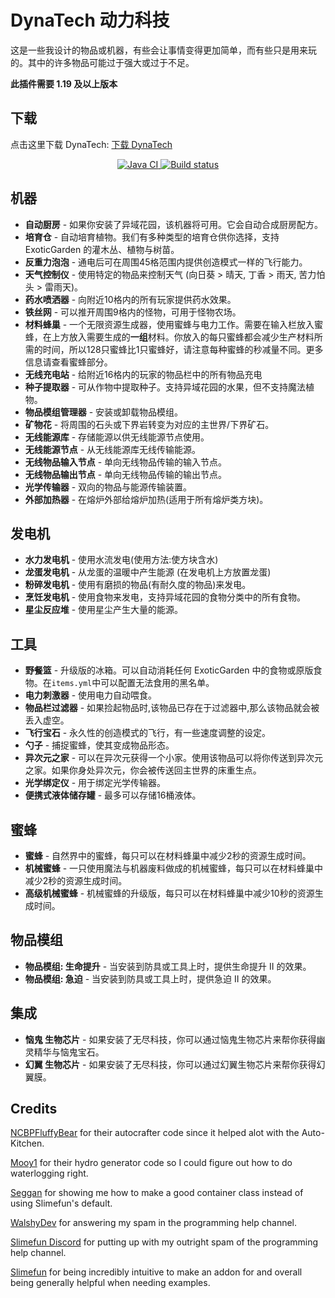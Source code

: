 # DynaTech 动力科技

这是一些我设计的物品或机器，有些会让事情变得更加简单，而有些只是用来玩的。其中的许多物品可能过于强大或过于不足。

**此插件需要 1.19 及以上版本**

## 下载

点击这里下载 DynaTech: [下载 DynaTech](https://builds.guizhanss.net/ybw0014/DynaTech-CN/master)

<p align="center">
  <a href="https://github.com/ybw0014/DynaTech-CN/actions/workflows/maven.yml">
    <img src="https://github.com/ybw0014/DynaTech-CN/actions/workflows/maven.yml/badge.svg" alt="Java CI"/>

  </a>

  <a href="https://builds.guizhanss.net/ybw0014/DynaTech-CN/master">
    <img src="https://builds.guizhanss.net/f/ybw0014/DynaTech-CN/master/badge.svg" alt="Build status"/>
  </a>
</p>

## 机器

- **自动厨房** - 如果你安装了异域花园，该机器将可用。它会自动合成厨房配方。
- **培育仓** - 自动培育植物。我们有多种类型的培育仓供你选择，支持 ExoticGarden 的灌木丛、植物与树苗。
- **反重力泡泡** - 通电后可在周围45格范围内提供创造模式一样的飞行能力。
- **天气控制仪** - 使用特定的物品来控制天气 (向日葵 > 晴天, 丁香 > 雨天, 苦力怕头 > 雷雨天)。
- **药水喷洒器** - 向附近10格内的所有玩家提供药水效果。
- **铁丝网** - 可以推开周围9格内的怪物，可用于怪物农场。
- **材料蜂巢** - 一个无限资源生成器，使用蜜蜂与电力工作。需要在输入栏放入蜜蜂，在上方放入需要生成的**一组**材料。你放入的每只蜜蜂都会减少生产材料所需的时间，所以128只蜜蜂比1只蜜蜂好，请注意每种蜜蜂的秒减量不同。更多信息请查看蜜蜂部分。
- **无线充电站** - 给附近16格内的玩家的物品栏中的所有物品充电
- **种子提取器** - 可从作物中提取种子。支持异域花园的水果，但不支持魔法植物。
- **物品模组管理器** - 安装或卸载物品模组。
- **矿物花** - 将周围的石头或下界岩转变为对应的主世界/下界矿石。
- **无线能源库** - 存储能源以供无线能源节点使用。
- **无线能源节点** - 从无线能源库无线传输能源。
- **无线物品输入节点** - 单向无线物品传输的输入节点。
- **无线物品输出节点** - 单向无线物品传输的输出节点。
- **光学传输器** - 双向的物品与能源传输装置。
- **外部加热器** - 在熔炉外部给熔炉加热(适用于所有熔炉类方块)。

## 发电机

- **水力发电机** - 使用水流发电(使用方法:使方块含水)
- **龙蛋发电机** - 从龙蛋的温暖中产生能源 (在发电机上方放置龙蛋)
- **粉碎发电机** - 使用有磨损的物品(有耐久度的物品)来发电。
- **烹饪发电机** - 使用食物来发电，支持异域花园的食物分类中的所有食物。
- **星尘反应堆** - 使用星尘产生大量的能源。

## 工具

- **野餐篮** - 升级版的冰箱。可以自动消耗任何 ExoticGarden 中的食物或原版食物。在`items.yml`中可以配置无法食用的黑名单。
- **电力刺激器** - 使用电力自动喂食。
- **物品栏过滤器** - 如果捡起物品时,该物品已存在于过滤器中,那么该物品就会被丢入虚空。
- **飞行宝石** - 永久性的创造模式的飞行，有一些速度调整的设定。
- **勺子** - 捕捉蜜蜂，使其变成物品形态。
- **异次元之家** - 可以在异次元获得一个小家。使用该物品可以将你传送到异次元之家。如果你身处异次元，你会被传送回主世界的床重生点。
- **光学绑定仪** - 用于绑定光学传输器。
- **便携式液体储存罐** - 最多可以存储16桶液体。

## 蜜蜂

- **蜜蜂** - 自然界中的蜜蜂，每只可以在材料蜂巢中减少2秒的资源生成时间。
- **机械蜜蜂** - 一只使用魔法与机器废料做成的机械蜜蜂，每只可以在材料蜂巢中减少2秒的资源生成时间。
- **高级机械蜜蜂** - 机械蜜蜂的升级版，每只可以在材料蜂巢中减少10秒的资源生成时间。

## 物品模组

- **物品模组: 生命提升** - 当安装到防具或工具上时，提供生命提升 II 的效果。
- **物品模组: 急迫** - 当安装到防具或工具上时，提供急迫 II 的效果。

## 集成

 - **恼鬼 生物芯片** - 如果安装了无尽科技，你可以通过恼鬼生物芯片来帮你获得幽灵精华与恼鬼宝石。
 - **幻翼 生物芯片** - 如果安装了无尽科技，你可以通过幻翼生物芯片来帮你获得幻翼膜。

## Credits

 [NCBPFluffyBear](https://github.com/ncbpfluffybear) for their autocrafter code since it helped alot with the Auto-Kitchen.

 [Mooy1](https://github.com/mooy1) for their hydro generator code so I could figure out how to do waterlogging right.

 [Seggan](https://github.com/seggan) for showing me how to make a good container class instead of using Slimefun's default.

 [WalshyDev](https://github.com/WalshyDev) for answering my spam in the programming help channel.

 [Slimefun Discord](https://slimefun.dev/discord) for putting up with my outright spam of the programming help channel.

 [Slimefun](https://github.com/slimefun/slimefun4) for being incredibly intuitive to make an addon for and overall being generally helpful when needing examples.
